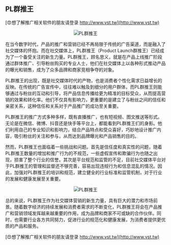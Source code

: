 ## **PL群推王**

[😍想了解推广相关软件的朋友请登录 http://www.vst.tw](http://www.vst.tw)

 <center><img src="https://vst.tw/MP4/tuiguang/png/5.png" alt="PL群推王"></center>

在当今数字时代，产品的推广和营销已经不再局限于传统的广告渠道，而是融入了社交媒体的怀抱。而在社交媒体上，PL群推王（Product Launch群推王）已经成为了一个备受关注的新生力量。PL群推王，顾名思义，就是在产品上线推广阶段通过群体推广、引导粉丝购买的专业人士，他们在社交媒体上以各种形式推动产品的曝光和销售，成为了众多品牌和商家竞相争夺的对象。

PL群推王的出现，既是社交媒体时代的产物，也是消费者个性化需求日益增长的反映。在传统的广告宣传中，往往难以触及到细分的用户群体，而PL群推王则能够通过与粉丝的互动和引导，将产品信息传播给更为精准的目标受众，从而提高营销的效果和转化率。他们不仅具有影响力，更重要的是建立了与粉丝之间的信任和亲密关系，这种信任和关系对于产品推广的成功至关重要。

PL群推王的推广方式多种多样，既有直播推广，也有短视频、图文推送等形式。无论是在微信、微博、抖音还是快手等平台上，都能看到PL群推王们的身影。他们利用自己的专业知识和影响力，结合产品特点和受众喜好，巧妙地设计推广内容，吸引粉丝的关注和参与，从而达到品牌曝光和产品销售的目的。

然而，PL群推王也面临着一些挑战和问题。首先是信任度和真实性的问题，随着PL群推王数量的增加和推广行为的不规范，一些虚假宣传和欺骗行为也随之出现，损害了整个行业的信誉。其次是平台规范和监管的不足，目前社交媒体平台对于PL群推王的管理和监督还不够完善，容易出现违规行为和信息混乱的情况。因此，加强对PL群推王的培训和规范，建立健全的行业标准和监管机制，对于行业的发展和健康发展至关重要。

 <center><img src="https://vst.tw/MP4/tuiguang/png/5.png" alt="PL群推王"></center>

总的来说，PL群推王作为社交媒体营销的新生力量，具有巨大的潜力和市场前景。随着数字经济的持续发展和消费者需求的不断变化，PL群推王将会在产品推广和营销领域发挥越来越重要的作用，成为品牌和商家不可或缺的合作伙伴。同时，也需要行业各方共同努力，促进行业的规范化和健康发展，为消费者提供更优质的产品和服务。

[😍想了解推广相关软件的朋友请登录 http://www.vst.tw](http://www.vst.tw)



